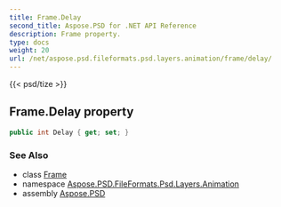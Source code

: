 ```yaml
---
title: Frame.Delay
second_title: Aspose.PSD for .NET API Reference
description: Frame property. 
type: docs
weight: 20
url: /net/aspose.psd.fileformats.psd.layers.animation/frame/delay/
---
```

{{< psd/tize >}}
## Frame.Delay property

```csharp
public int Delay { get; set; }
```

### See Also

* class [Frame](../)
* namespace [Aspose.PSD.FileFormats.Psd.Layers.Animation](../../frame/)
* assembly [Aspose.PSD](../../../)


